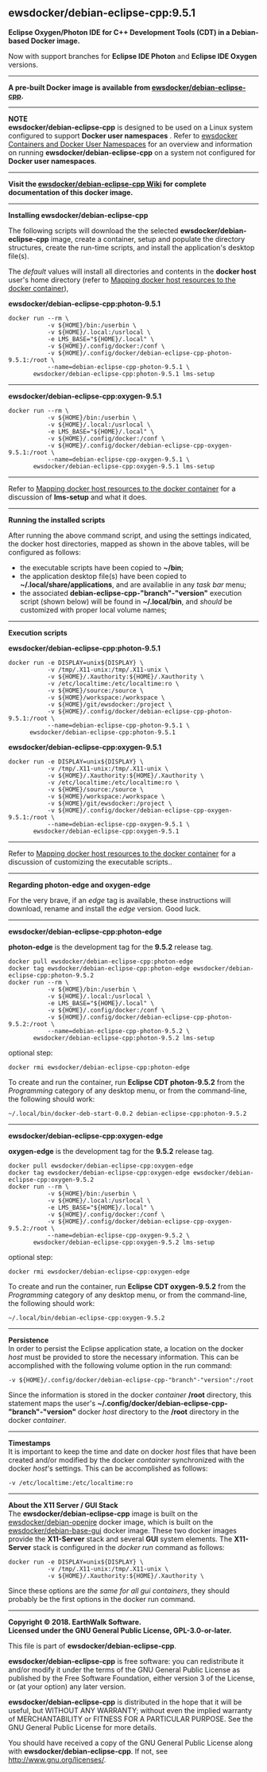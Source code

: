 ## ewsdocker/debian-eclipse-cpp:9.5.1  

**Eclipse Oxygen/Photon IDE for C++ Development Tools (CDT) in a Debian-based Docker image.**  

Now with support branches for **Eclipse IDE Photon** and **Eclipse IDE Oxygen** versions.

____  

**A pre-built Docker image is available from [ewsdocker/debian-eclipse-cpp](https://hub.docker.com/r/ewsdocker/debian-eclipse-cpp).**  

____  

**NOTE**  
**ewsdocker/debian-eclipse-cpp** is designed to be used on a Linux system configured to support **Docker user namespaces** .  Refer to [ewsdocker Containers and Docker User Namespaces](https://github.com/ewsdocker/ewsdocker.github.io/wiki/UserNS-Overview) for an overview and information on running **ewsdocker/debian-eclipse-cpp** on a system not configured for **Docker user namespaces**.
____  

**Visit the [ewsdocker/debian-eclipse-cpp Wiki](https://github.com/ewsdocker/debian-eclipse-cpp/wiki/QuickStart) for complete documentation of this docker image.**  

____  

**Installing ewsdocker/debian-eclipse-cpp**  

The following scripts will download the the selected **ewsdocker/debian-eclipse-cpp** image, create a container, setup and populate the directory structures, create the run-time scripts, and install the application's desktop file(s).  

The _default_ values will install all directories and contents in the **docker host** user's home directory (refer to [Mapping docker host resources to the docker container](https://github.com/ewsdocker/debian-eclipse-cpp/wiki/QuickStart#mapping)),  

**ewsdocker/debian-eclipse-cpp:photon-9.5.1**  
  
    docker run --rm \
               -v ${HOME}/bin:/userbin \
               -v ${HOME}/.local:/usrlocal \
               -e LMS_BASE="${HOME}/.local" \
               -v ${HOME}/.config/docker:/conf \
               -v ${HOME}/.config/docker/debian-eclipse-cpp-photon-9.5.1:/root \
               --name=debian-eclipse-cpp-photon-9.5.1 \
           ewsdocker/debian-eclipse-cpp:photon-9.5.1 lms-setup  

____  
  
**ewsdocker/debian-eclipse-cpp:oxygen-9.5.1**  
  
    docker run --rm \
               -v ${HOME}/bin:/userbin \
               -v ${HOME}/.local:/usrlocal \
               -e LMS_BASE="${HOME}/.local" \
               -v ${HOME}/.config/docker:/conf \
               -v ${HOME}/.config/docker/debian-eclipse-cpp-oxygen-9.5.1:/root \
               --name=debian-eclipse-cpp-oxygen-9.5.1 \
           ewsdocker/debian-eclipse-cpp:oxygen-9.5.1 lms-setup  

____  

Refer to [Mapping docker host resources to the docker container](https://github.com/ewsdocker/debian-eclipse-cpp/wiki/QuickStart#mapping) for a discussion of **lms-setup** and what it does.  

____  

**Running the installed scripts**

After running the above command script, and using the settings indicated, the docker host directories, mapped as shown in the above tables, will be configured as follows:

+ the executable scripts have been copied to **~/bin**;  
+ the application desktop file(s) have been copied to **~/.local/share/applications**, and are availablie in any _task bar_ menu;  
+ the associated **debian-eclipse-cpp-"branch"-"version"** execution script (shown below) will be found in **~/.local/bin**, and _should_ be customized with proper local volume names;  

____  

**Execution scripts**  

**ewsdocker/debian-eclipse-cpp:photon-9.5.1**
  
    docker run -e DISPLAY=unix${DISPLAY} \
               -v /tmp/.X11-unix:/tmp/.X11-unix \
               -v ${HOME}/.Xauthority:${HOME}/.Xauthority \
               -v /etc/localtime:/etc/localtime:ro \
               -v ${HOME}/source:/source \
               -v ${HOME}/workspace:/workspace \
               -v ${HOME}/git/ewsdocker:/project \
               -v ${HOME}/.config/docker/debian-eclipse-cpp-photon-9.5.1:/root \
               --name=debian-eclipse-cpp-photon-9.5.1 \
          ewsdocker/debian-eclipse-cpp:photon-9.5.1  

**ewsdocker/debian-eclipse-cpp:oxygen-9.5.1**
  
    docker run -e DISPLAY=unix${DISPLAY} \
               -v /tmp/.X11-unix:/tmp/.X11-unix \
               -v ${HOME}/.Xauthority:${HOME}/.Xauthority \
               -v /etc/localtime:/etc/localtime:ro \
               -v ${HOME}/source:/source \
               -v ${HOME}/workspace:/workspace \
               -v ${HOME}/git/ewsdocker:/project \
               -v ${HOME}/.config/docker/debian-eclipse-cpp-oxygen-9.5.1:/root \
               --name=debian-eclipse-cpp-oxygen-9.5.1 \
           ewsdocker/debian-eclipse-cpp:oxygen-9.5.1  

____  
Refer to [Mapping docker host resources to the docker container](https://github.com/ewsdocker/debian-eclipse-cpp/wiki/QuickStart#mapping) for a discussion of customizing the executable scripts..  

____  

**Regarding photon-edge and oxygen-edge**  

For the very brave, if an _edge_ tag is available, these instructions will download, rename and install the _edge_ version.  Good luck.  

____  

**ewsdocker/debian-eclipse-cpp:photon-edge**  

**photon-edge** is the development tag for the **9.5.2** release tag.

    docker pull ewsdocker/debian-eclipse-cpp:photon-edge
    docker tag ewsdocker/debian-eclipse-cpp:photon-edge ewsdocker/debian-eclipse-cpp:photon-9.5.2
    docker run --rm \
               -v ${HOME}/bin:/userbin \
               -v ${HOME}/.local:/usrlocal \
               -e LMS_BASE="${HOME}/.local" \
               -v ${HOME}/.config/docker:/conf \
               -v ${HOME}/.config/docker/debian-eclipse-cpp-photon-9.5.2:/root \
               --name=debian-eclipse-cpp-photon-9.5.2 \
           ewsdocker/debian-eclipse-cpp:photon-9.5.2 lms-setup  

optional step:

    docker rmi ewsdocker/debian-eclipse-cpp:photon-edge  

To create and run the container, run **Eclipse CDT photon-9.5.2** from the _Programming_ category of any desktop menu, or from the command-line, the following should work:

    ~/.local/bin/docker-deb-start-0.0.2 debian-eclipse-cpp:photon-9.5.2  

____  

**ewsdocker/debian-eclipse-cpp:oxygen-edge**  

**oxygen-edge** is the development tag for the **9.5.2** release tag.

    docker pull ewsdocker/debian-eclipse-cpp:oxygen-edge
    docker tag ewsdocker/debian-eclipse-cpp:oxygen-edge ewsdocker/debian-eclipse-cpp:oxygen-9.5.2
    docker run --rm \
               -v ${HOME}/bin:/userbin \
               -v ${HOME}/.local:/usrlocal \
               -e LMS_BASE="${HOME}/.local" \
               -v ${HOME}/.config/docker:/conf \
               -v ${HOME}/.config/docker/debian-eclipse-cpp-oxygen-9.5.2:/root \
               --name=debian-eclipse-cpp-oxygen-9.5.2 \
           ewsdocker/debian-eclipse-cpp:oxygen-9.5.2 lms-setup  


optional step:

    docker rmi ewsdocker/debian-eclipse-cpp:oxygen-edge  
  

To create and run the container, run **Eclipse CDT oxygen-9.5.2** from the _Programming_ category of any desktop menu, or from the command-line, the following should work:

    ~/.local/bin/debian-eclipse-cpp:oxygen-9.5.2  

____  

**Persistence**  
In order to persist the Eclipse application state, a location on the docker _host_ must be provided to store the necessary information.  This can be accomplished with the following volume option in the run command:

    -v ${HOME}/.config/docker/debian-eclipse-cpp-"branch"-"version":/root  

Since the information is stored in the docker _container_ **/root** directory, this statement maps the user's **~/.config/docker/debian-eclipse-cpp-"branch"-"version"** docker _host_ directory to the **/root** directory in the docker _container_.  
____  
**Timestamps**  
It is important to keep the time and date on docker _host_ files that have been created and/or modified by the docker _containter_ synchronized with the docker _host_'s settings. This can be accomplished as follows:

    -v /etc/localtime:/etc/localtime:ro  

____  
**About the X11 Server / GUI Stack**  
The **ewsdocker/debian-eclipse-cpp** image is built on the [ewsdocker/debian-openjre](https://github.com/ewsdocker/debian-openjre/wiki) docker image, which is built on the [ewsdocker/debian-base-gui](https://github.com/ewsdocker/debian-base-gui/wiki) docker image. These two docker images provide the **X11-Server** stack and several **GUI** system elements.  The **X11-Server** stack is configured in the _docker run_ command as follows:

    docker run -e DISPLAY=unix${DISPLAY} \
               -v /tmp/.X11-unix:/tmp/.X11-unix \
               -v ${HOME}/.Xauthority:${HOME}/.Xauthority \

Since these options are _the same for all gui containers_, they should probably be the first options in the docker run command.  

____  

**Copyright © 2018. EarthWalk Software.**  
**Licensed under the GNU General Public License, GPL-3.0-or-later.**  

This file is part of **ewsdocker/debian-eclipse-cpp**.  

**ewsdocker/debian-eclipse-cpp** is free software: you can redistribute 
it and/or modify it under the terms of the GNU General Public License 
as published by the Free Software Foundation, either version 3 of the 
License, or (at your option) any later version.  

**ewsdocker/debian-eclipse-cpp** is distributed in the hope that it will 
be useful, but WITHOUT ANY WARRANTY; without even the implied warranty 
of MERCHANTABILITY or FITNESS FOR A PARTICULAR PURPOSE.  See the
GNU General Public License for more details.  

You should have received a copy of the GNU General Public License
along with **ewsdocker/debian-eclipse-cpp**.  If not, see 
<http://www.gnu.org/licenses/>.  

